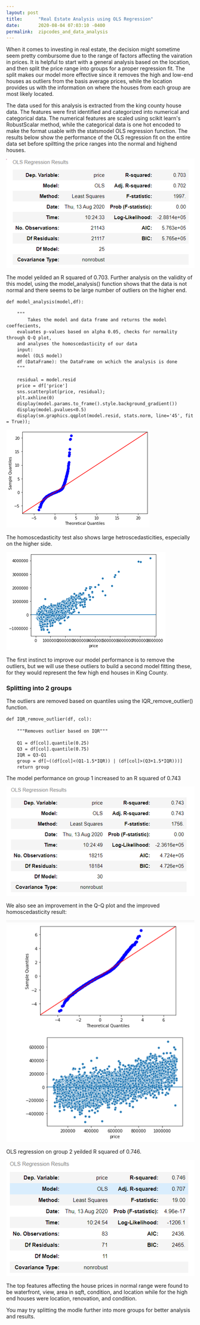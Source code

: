 ```yaml
---
layout: post
title:      "Real Estate Analysis using OLS Regression"
date:       2020-08-04 07:03:10 -0400
permalink:  zipcodes_and_data_analysis
---
```


When it comes to investing in real estate, the decision might sometime seem pretty combursome due to the range of factors affecting the vairation in prices. It is helpful to start with a general analysis based on the location, and then split the price range into groups for a proper regression fit. The split makes our model more effective since it removes the high and low-end houses as outliers from the basis average prices, while the location provides us with the information on where the houses from each group are most likely located.

The data used for this analysis is extracted from the king county house data. The features were first identified and categorized into numerical and categorical data. The numerical features are scaled using scikit learn's RobustScalar method, while the categorical data is one hot encoded to make the format usable with the statsmodel OLS regression function. The results below show the performance of the OLS regression fit on the entire data set before spiltting the price ranges into the normal and highend houses.

![](https://raw.githubusercontent.com/NehaP92/dsc-mod-2-project-online-pt-041320/master/model_results_base.png)

The model yeilded an R squared of 0.703. Further analysis on the validity of this model, using the model_analysis() function shows that the data is not normal and there seems to be large number of outliers on the higher end.

```
def model_analysis(model,df):

    """
		Takes the model and data frame and returns the model coeffecients, 
    evaluates p-values based on alpha 0.05, checks for normality through Q-Q plot,
    and analyses the homoscedasticity of our data
    input:
    model (OLS model)
    df (DataFrame): the DataFrame on wchich the analysis is done
    """
		
    residual = model.resid
    price = df['price']
    sns.scatterplot(price, residual);
    plt.axhline(0)
    display(model.params.to_frame().style.background_gradient())
    display(model.pvalues<0.5)
    display(sm.graphics.qqplot(model.resid, stats.norm, line='45', fit = True));
```
	
![](https://raw.githubusercontent.com/NehaP92/dsc-mod-2-project-online-pt-041320/master/base_QQ.png)

The homoscedasticity test also shows large hetroscedasticities, especially on the higher side.
	
![](https://raw.githubusercontent.com/NehaP92/dsc-mod-2-project-online-pt-041320/master/base_hom.png)
	
The first instinct to improve our model performance is to remove the outliers, but we will use these outliers to build a second model fitting these, for they would represent the few high end houses in King County.
	
	
### Splitting into 2 groups

The outliers are removed based on quantiles using the IQR_remove_outlier() function.

```
def IQR_remove_outlier(df, col):

	"""Removes outlier based on IQR"""

	Q1 = df[col].quantile(0.25)
	Q3 = df[col].quantile(0.75)
	IQR = Q3-Q1
	group = df[~((df[col]<(Q1-1.5*IQR)) | (df[col]>(Q3+1.5*IQR)))]
	return group
```

The model performance on group 1 increased to an R squared of 0.743

![](https://raw.githubusercontent.com/NehaP92/dsc-mod-2-project-online-pt-041320/master/group1_model.png)

We also see an improvement in the Q-Q plot and the improved homoscedasticity result:

![](https://raw.githubusercontent.com/NehaP92/dsc-mod-2-project-online-pt-041320/master/group1_analysis.png)

OLS regression on group 2 yeilded R squared of 0.746.

![](https://raw.githubusercontent.com/NehaP92/dsc-mod-2-project-online-pt-041320/master/group2_model2.png)

The top features affecting the house prices in normal range were found to be waterfront, view, area in sqft, condition, and location while for the high end houses were location, renovation, and condition.

You may try splitting the modle further into more groups for better analysis and results.
